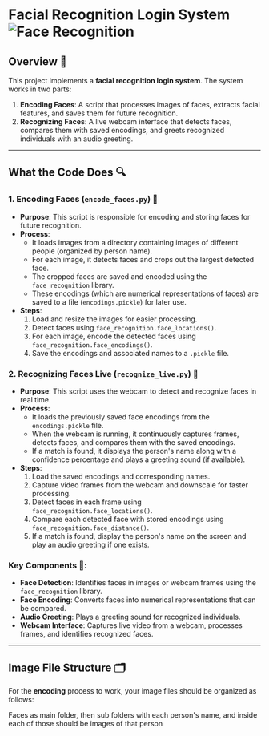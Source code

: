 # Facial Recognition Login System ![Face Recognition](https://img.icons8.com/ios/452/face-recognition.png)

## Overview 📖
This project implements a **facial recognition login system**. The system works in two parts:
1. **Encoding Faces**: A script that processes images of faces, extracts facial features, and saves them for future recognition.
2. **Recognizing Faces**: A live webcam interface that detects faces, compares them with saved encodings, and greets recognized individuals with an audio greeting.

---

## What the Code Does 🔍

### 1. **Encoding Faces (`encode_faces.py`)** 📝
   - **Purpose**: This script is responsible for encoding and storing faces for future recognition.
   - **Process**:
     - It loads images from a directory containing images of different people (organized by person name).
     - For each image, it detects faces and crops out the largest detected face.
     - The cropped faces are saved and encoded using the `face_recognition` library.
     - These encodings (which are numerical representations of faces) are saved to a file (`encodings.pickle`) for later use.
   - **Steps**:
     1. Load and resize the images for easier processing.
     2. Detect faces using `face_recognition.face_locations()`.
     3. For each image, encode the detected faces using `face_recognition.face_encodings()`.
     4. Save the encodings and associated names to a `.pickle` file.

### 2. **Recognizing Faces Live (`recognize_live.py`)** 🎥
   - **Purpose**: This script uses the webcam to detect and recognize faces in real time.
   - **Process**:
     - It loads the previously saved face encodings from the `encodings.pickle` file.
     - When the webcam is running, it continuously captures frames, detects faces, and compares them with the saved encodings.
     - If a match is found, it displays the person's name along with a confidence percentage and plays a greeting sound (if available).
   - **Steps**:
     1. Load the saved encodings and corresponding names.
     2. Capture video frames from the webcam and downscale for faster processing.
     3. Detect faces in each frame using `face_recognition.face_locations()`.
     4. Compare each detected face with stored encodings using `face_recognition.face_distance()`.
     5. If a match is found, display the person's name on the screen and play an audio greeting if one exists.

### Key Components 🔑:
- **Face Detection**: Identifies faces in images or webcam frames using the `face_recognition` library.
- **Face Encoding**: Converts faces into numerical representations that can be compared.
- **Audio Greeting**: Plays a greeting sound for recognized individuals.
- **Webcam Interface**: Captures live video from a webcam, processes frames, and identifies recognized faces.

---

## Image File Structure 🗂️

For the **encoding** process to work, your image files should be organized as follows:

Faces as main folder, then sub folders with each person's name, and inside each of those should be images of that person